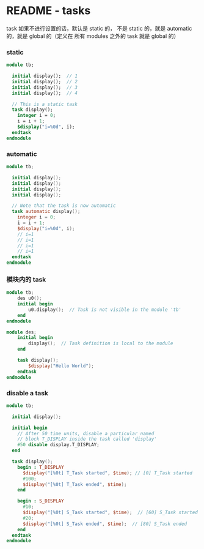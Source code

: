 # README - tasks

task 如果不进行设置的话，默认是 static 的，
不是 static 的，就是 automatic 的，就是 global 的（定义在 所有 modules 之外的 task 就是 global 的）

### static

```systemverilog
module tb;

  initial display();  // 1
  initial display();  // 2
  initial display();  // 3
  initial display();  // 4

  // This is a static task
  task display();
    integer i = 0;
    i = i + 1;
    $display("i=%0d", i);
  endtask
endmodule
```

### automatic

```verilog
module tb;

  initial display();
  initial display();
  initial display();
  initial display();

  // Note that the task is now automatic
  task automatic display();
    integer i = 0;
    i = i + 1;
    $display("i=%0d", i);
    // i=1
    // i=1
    // i=1
    // i=1
  endtask
endmodule
```

### 模块内的 task

```verilog
module tb;
	des u0();
	initial begin
		u0.display();  // Task is not visible in the module 'tb'
	end
endmodule

module des;
	initial begin
		display(); 	// Task definition is local to the module
	end

	task display();
		$display("Hello World");
	endtask
endmodule
```

### disable a task

```verilog
module tb;

  initial display();

  initial begin
  	// After 50 time units, disable a particular named
  	// block T_DISPLAY inside the task called 'display'
    #50 disable display.T_DISPLAY;
  end

  task display();
    begin : T_DISPLAY
      $display("[%0t] T_Task started", $time); // [0] T_Task started
      #100;
      $display("[%0t] T_Task ended", $time);
    end

    begin : S_DISPLAY
      #10;
      $display("[%0t] S_Task started", $time);  // [60] S_Task started
      #20;
      $display("[%0t] S_Task ended", $time);  // [80] S_Task ended
    end
  endtask
endmodule
```
